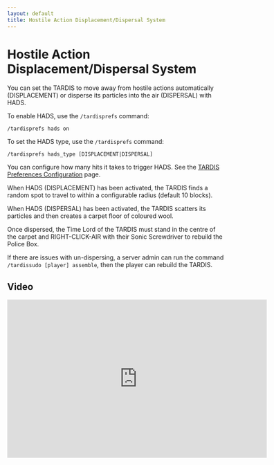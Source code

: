 ```yaml
---
layout: default
title: Hostile Action Displacement/Dispersal System
---
```


# Hostile Action Displacement/Dispersal System

You can set the TARDIS to move away from hostile actions automatically (DISPLACEMENT) or disperse its particles into the
air (DISPERSAL) with HADS.

To enable HADS, use the `/tardisprefs` command:

    /tardisprefs hads on

To set the HADS type, use the `/tardisprefs` command:

    /tardisprefs hads_type [DISPLACEMENT|DISPERSAL]

You can configure how many hits it takes to trigger HADS. See
the [TARDIS Preferences Configuration](/configuration/configuration-prefs) page.

When HADS (DISPLACEMENT) has been activated, the TARDIS finds a random spot to travel to within a configurable radius 
(default 10 blocks).

When HADS (DISPERSAL) has been activated, the TARDIS scatters its particles and then creates a carpet floor of coloured
wool.

Once dispersed, the Time Lord of the TARDIS must stand in the centre of the carpet and RIGHT-CLICK-AIR with their Sonic
Screwdriver to rebuild the Police Box.

If there are issues with un-dispersing, a server admin can run the command `/tardissudo [player] assemble`, then the
player can rebuild the TARDIS.

## Video

<iframe src="https://player.vimeo.com/video/66992762" width="600" height="366" frameborder="0" webkitallowfullscreen mozallowfullscreen allowfullscreen></iframe>
